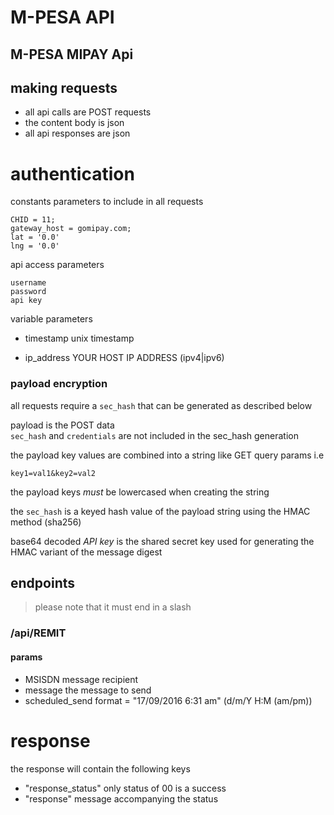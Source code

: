 # M-PESA API


M-PESA MIPAY Api
---


## making requests

* all api calls are POST requests 
* the content body is json 
* all api responses are json 

# authentication

constants parameters to include in all requests

```
CHID = 11;
gateway_host = gomipay.com;
lat = '0.0'
lng = '0.0'
```

api access parameters
```
username
password
api key

```
variable parameters

* timestamp
 unix timestamp

* ip_address 
YOUR HOST IP ADDRESS (ipv4|ipv6)


### payload encryption
all requests require a `sec_hash` that can be generated as described below

payload is the POST data  
`sec_hash` and `credentials` are not included in the sec_hash generation

the payload key values are combined into a string like GET query params 
i.e  

```
key1=val1&key2=val2
```
the payload keys *must* be lowercased when creating the string  

the `sec_hash` is a keyed hash value of the payload string using the HMAC method (sha256) 

base64 decoded *API key* is the shared secret key used for generating the HMAC variant of the message digest

## endpoints
> please note that it must end in a slash

### /api/REMIT

#### params
* MSISDN
message recipient
* message
the message to send
* scheduled_send 
format = "17/09/2016 6:31 am" (d/m/Y H:M (am/pm))


# response 
the response will contain the following keys

* "response_status"
only status of 00 is a success
* "response" 
message accompanying the status 




